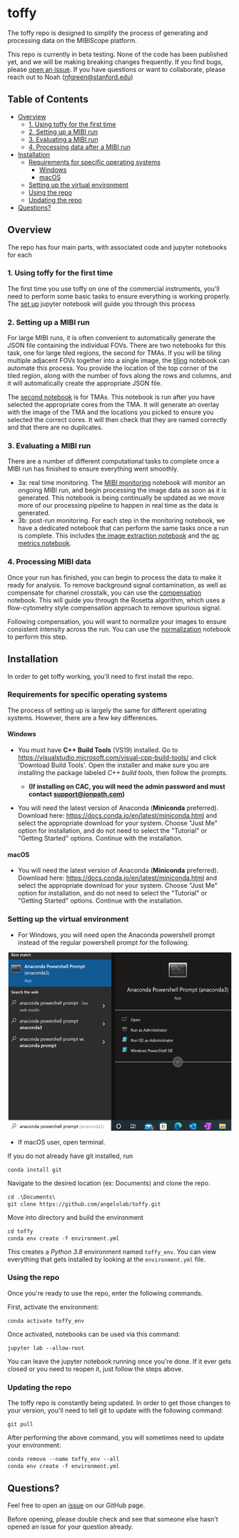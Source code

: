 # toffy
The toffy repo is designed to simplify the process of generating and processing data on the MIBIScope platform.

This repo is currently in beta testing. None of the code has been published yet, and we will be making breaking changes frequently. If you find bugs, please [open an issue](https://github.com/angelolab/toffy/issues/new/choose). If you have questions or want to collaborate, please reach out to Noah (nfgreen@stanford.edu)

## Table of Contents
- [Overview](#overview)
  - [1. Using toffy for the first time](#1-using-toffy-for-the-first-time)
  - [2. Setting up a MIBI run](#2-setting-up-a-mibi-run)
  - [3. Evaluating a MIBI run](#3-evaluating-a-mibi-run)
  - [4. Processing data after a MIBI run](#4-processing-mibi-data)
- [Installation](#installation)
  - [Requirements for specific operating systems](#requirements-for-specific-operating-systems)
    - [Windows](#windows)
    - [macOS](#macos)
  - [Setting up the virtual environment](#setting-up-the-virtual-environment)
  - [Using the repo](#using-the-repo)
  - [Updating the repo](#updating-the-repo)
- [Questions?](#questions)

## Overview
The repo has four main parts, with associated code and jupyter notebooks for each

### 1. Using toffy for the first time
The first time you use toffy on one of the commercial instruments, you'll need to perform some basic tasks to ensure everything is working properly. The [set up](./templates/1_set_up_toffy.ipynb) jupyter notebook will guide you through this process

### 2. Setting up a MIBI run 
For large MIBI runs, it is often convenient to automatically generate the JSON file containing the individual FOVs. There are two notebooks for this task, one for large tiled regions, the second for TMAs. If you will be tiling multiple adjacent FOVs together into a single image, the [tiling](./templates/2_create_tiled_mibi_run.ipynb) notebook can automate this process. You provide the location of the top corner of the tiled region, along with the number of fovs along the rows and columns, and it will automatically create the appropriate JSON file. 

The [second notebook](./templates/2_create_tma_mibi_run.ipynb) is for TMAs. This notebook is run after you have selected the appropriate cores from the TMA. It will generate an overlay with the image of the TMA and the locations you picked to ensure you selected the correct cores. It will then check that they are named correctly and that there are no duplicates.

### 3. Evaluating a MIBI run
There are a number of different computational tasks to complete once a MIBI run has finished to ensure everything went smoothly. 

- 3a: real time monitoring. The [MIBI monitoring](./templates/3a_monitor_MIBI_run.ipynb) notebook will monitor an ongoing MIBI run, and begin processing the image data as soon as it is generated. This notebook is being continually be updated as we move more of our processing pipeline to happen in real time as the data is generated.
- 3b: post-run monitoring. For each step in the monitoring notebook, we have a dedicated notebook that can perform the same tasks once a run is complete. This includes [the image extraction notebook](./templates/extract_bin_file.ipynb) and the [qc metrics notebook](./templates/3b_generate_qc_metrics.ipynb). 

### 4. Processing MIBI data
Once your run has finished, you can begin to process the data to make it ready for analysis. To remove background signal contamination, as well as compensate for channel crosstalk, you can use the [compensation](./templates/4a_compensate_image_data.ipynb) notebook. This will guide you through the Rosetta algorithm, which uses a flow-cytometry style compensation approach to remove spurious signal. 

Following compensation, you will want to normalize your images to ensure consistent intensity across the run. You can use the [normalization](./templates/4b_normalize_image_data.ipynb) notebook to perform this step. 

## Installation
In order to get toffy working, you'll need to first install the repo. 

### Requirements for specific operating systems
The process of setting up is largely the same for different operating systems. However, there are a few key differences. 

#### Windows

- You must have **C++ Build Tools** (VS19) installed. 
Go to  https://visualstudio.microsoft.com/visual-cpp-build-tools/ and click 'Download Build Tools'.
Open the installer and make sure you are installing the package labeled *C++ build tools*, then follow the prompts.
    - **(If installing on CAC, you will need the admin password and must contact support@ionpath.com)**

- You will need the latest version of Anaconda (**Miniconda** preferred). 
Download here: https://docs.conda.io/en/latest/miniconda.html and select the appropriate download for your system.
Choose "Just Me" option for installation, and do not need to select the "Tutorial" or "Getting Started" options.
Continue with the installation.

#### macOS
- You will need the latest version of Anaconda (**Miniconda** preferred). 
Download here: https://docs.conda.io/en/latest/miniconda.html and select the appropriate download for your system.
Choose "Just Me" option for installation, and do not need to select the "Tutorial" or "Getting Started" options.
Continue with the installation.

### Setting up the virtual environment
* For Windows, you will need open the Anaconda powershell prompt instead of the regular powershell prompt for the following.
<p align="center">
<img height="400" src="templates/img/conda_powershell.png" width="500"/>
</p>

* If macOS user, open terminal. 

If you do not already have git installed, run
```
conda install git
```
Navigate to the desired location (ex: Documents) and clone the repo.
```
cd .\Documents\
git clone https://github.com/angelolab/toffy.git
```

Move into directory and build the environment

```
cd toffy
conda env create -f environment.yml
```

This creates a *Python 3.8* environment named `toffy_env`. You can view everything that gets installed by looking at the `environment.yml` file.

### Using the repo
Once you're ready to use the repo, enter the following commands. 

First, activate the environment:

```
conda activate toffy_env
```

Once activated, notebooks can be used via this command:

```
jupyter lab --allow-root
```

You can leave the jupyter notebook running once you're done. If it ever gets closed or you need to reopen it, just follow the steps above.

### Updating the repo

The toffy repo is constantly being updated. In order to get those changes to your version, you'll need to tell git to update with the following command:
```
git pull
```

After performing the above command, you will sometimes need to update your environment:

```
conda remove --name toffy_env --all
conda env create -f environment.yml
```


## Questions?

Feel free to open an [issue](https://github.com/angelolab/toffy/issues) on our GitHub page.

Before opening, please double check and see that someone else hasn't opened an issue for your question already.
